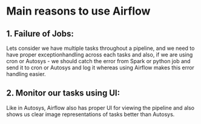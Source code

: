 # Main reasons to use Airflow

## 1. Failure of Jobs:
Lets consider we have multiple tasks throughout a pipeline, and we need to have proper exceptionhandling across each tasks and also, if we are using cron or Autosys - we should catch the error from Spark or python job and send it to cron or Autosys and log it whereas using Airflow makes this error handling easier.

## 2. Monitor our tasks using UI:
Like in Autosys, Airflow also has proper UI for viewing the pipeline and also shows us clear image representations of tasks better than Autosys.